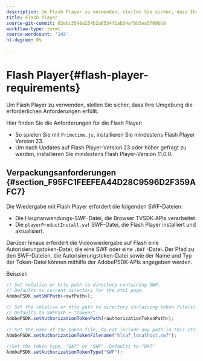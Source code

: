 ```yaml
---
description: Um Flash Player zu verwenden, stellen Sie sicher, dass Ihre Umgebung die erforderlichen Anforderungen erfüllt.
title: Flash Player
source-git-commit: 02ebc3548a254b2a6554f1ab34afbb3ea5f09bb8
workflow-type: tm+mt
source-wordcount: '142'
ht-degree: 0%

---
```


# Flash Player{#flash-player-requirements}

Um Flash Player zu verwenden, stellen Sie sicher, dass Ihre Umgebung die erforderlichen Anforderungen erfüllt.

<!--<a id="section_FEE654D506EC4D85AE77302AD2A27777"></a>-->

Hier finden Sie die Anforderungen für die Flash Player:

* So spielen Sie mit `Primetime.js`, installieren Sie mindestens Flash Player Version 23.
* Um nach Updates auf Flash Player-Version 23 oder höher gefragt zu werden, installieren Sie mindestens Flash Player-Version 11.0.0.

## Verpackungsanforderungen {#section_F95FC1FEEFEA44D28C9596D2F359AFC7}

Die Wiedergabe mit Flash Player erfordert die folgenden SWF-Dateien:

* Die Hauptanwendungs-SWF-Datei, die Browser TVSDK-APIs verarbeitet.
* Die `playerProductInstall.swf` SWF-Datei, die Flash Player installiert und aktualisiert.

Darüber hinaus erfordert die Videowiedergabe auf Flash eine Autorisierungstoken-Datei, die eine SWF oder eine `.DAT` -Datei. Der Pfad zu den SWF-Dateien, die Autorisierungstoken-Datei sowie der Name und Typ der Token-Datei können mithilfe der AdobePSDK-APIs angegeben werden.

Beispiel:

```js
// Set relative or http path to directory containing SWF.  
// Defaults to current directory for the html page. 
AdobePSDK.setSWFPath(<swfPath>); 
 
// Set the relative or http path to directory containing token file(s). 
// Defaults to SWFPath + "token/". 
AdobePSDK.setAuthorizationTokenPath(<authorizationTokenPath>); 
 
// Set the name of the token file, do not include any path in this string. 
AdobePSDK.setAuthorizationTokenFilename("hlsaf_localhost.swf"); 
 
//Set the token type, "DAT" or "SWF". Defaults to "DAT" 
AdobePSDK.setAuthorizationTokenType("SWF");
```
